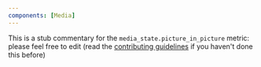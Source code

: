 ```yaml
---
components: [Media]
---
```


This is a stub commentary for the `media_state.picture_in_picture` metric: please feel free to edit (read the
[contributing guidelines](https://github.com/mozilla/glean-annotations/blob/main/CONTRIBUTING.md)
if you haven't done this before)

